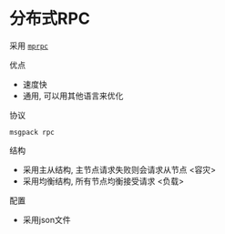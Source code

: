 # 分布式RPC

采用 [`mprpc`](https://github.com/gf0842wf/mprpc "mprpc")  

优点

- 速度快
- 通用, 可以用其他语言来优化

协议

`msgpack rpc`

结构

- 采用主从结构, 主节点请求失败则会请求从节点 <容灾>
- 采用均衡结构, 所有节点均衡接受请求 <负载>

配置

- 采用json文件
